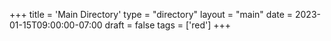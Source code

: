+++
title = 'Main Directory'
type = "directory"
layout = "main"
date = 2023-01-15T09:00:00-07:00
draft = false
tags = ['red']
+++



